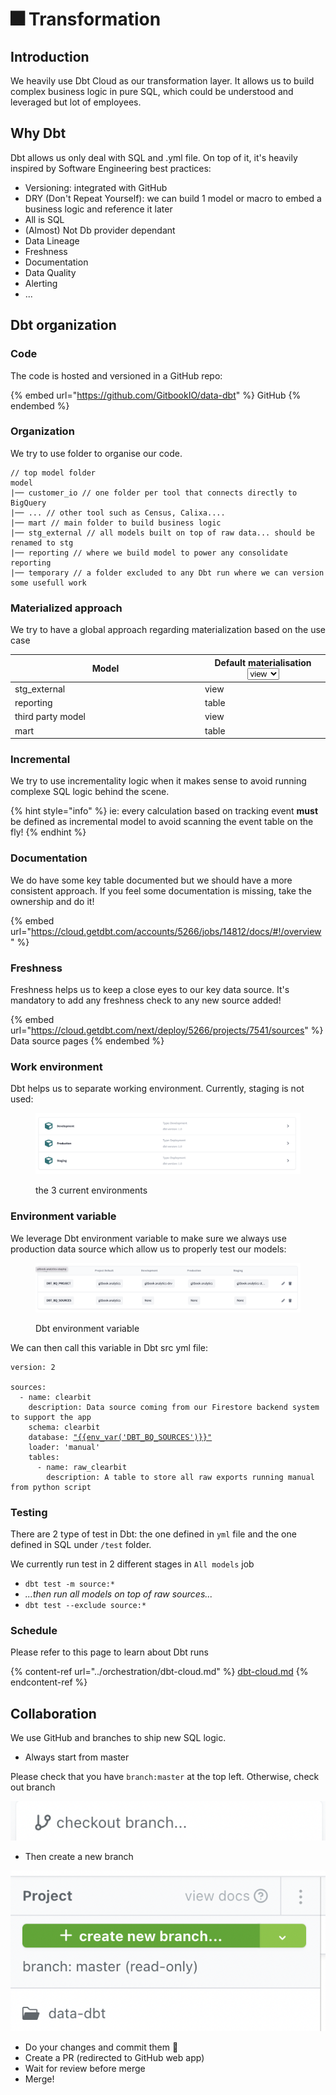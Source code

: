 # 🎆 Transformation

## Introduction

We heavily use Dbt Cloud as our transformation layer. It allows us to build complex business logic in pure SQL, which could be understood and leveraged but lot of employees.

## Why Dbt

Dbt allows us only deal with SQL and .yml file. On top of it, it's heavily inspired by Software Engineering best practices:

* Versioning: integrated with GitHub
* DRY (Don't Repeat Yourself): we can build 1 model or macro to embed a business logic and reference it later
* All is SQL
* (Almost) Not Db provider dependant
* Data Lineage
* Freshness
* Documentation
* Data Quality
* Alerting
* ...

## Dbt organization

### Code

The code is hosted and versioned in a GitHub repo:

{% embed url="https://github.com/GitbookIO/data-dbt" %}
GitHub
{% endembed %}

### Organization

We try to use folder to organise our code.&#x20;

```
// top model folder
model
|── customer_io // one folder per tool that connects directly to BigQuery
|── ... // other tool such as Census, Calixa....
|── mart // main folder to build business logic
|── stg_external // all models built on top of raw data... should be renamed to stg
|── reporting // where we build model to power any consolidate reporting
|── temporary // a folder excluded to any Dbt run where we can version some usefull work
```

### Materialized approach

We try to have a global approach regarding materialization based on the use case

<table><thead><tr><th width="290">Model</th><th>Default materialisation<select><option value="c8ebc91916e6452aaa9a7c59093aa9d0" label="view" color="blue"></option><option value="0f1711d43c0b4aa3ba510580ceed069d" label="table" color="blue"></option></select></th></tr></thead><tbody><tr><td>stg_external</td><td><span data-option="c8ebc91916e6452aaa9a7c59093aa9d0">view</span></td></tr><tr><td>reporting</td><td><span data-option="0f1711d43c0b4aa3ba510580ceed069d">table</span></td></tr><tr><td>third party model</td><td><span data-option="c8ebc91916e6452aaa9a7c59093aa9d0">view</span></td></tr><tr><td>mart</td><td><span data-option="0f1711d43c0b4aa3ba510580ceed069d">table</span></td></tr></tbody></table>

### Incremental

We try to use incrementality logic when it makes sense to avoid running complexe SQL logic behind the scene.

{% hint style="info" %}
ie: every calculation based on tracking event **must** be defined as incremental model to avoid scanning the event table on the fly!
{% endhint %}

### Documentation

We do have some key table documented but we should have a more consistent approach. If you feel some documentation is missing, take the ownership and do it!

{% embed url="https://cloud.getdbt.com/accounts/5266/jobs/14812/docs/#!/overview" %}

### Freshness

Freshness helps us to keep a close eyes to our key data source. It's mandatory to add any freshness check to any new source added!

{% embed url="https://cloud.getdbt.com/next/deploy/5266/projects/7541/sources" %}
Data source pages
{% endembed %}

### Work environment

Dbt helps us to separate working environment. Currently, staging is not used:

<figure><img src="../../.gitbook/assets/image (3).png" alt=""><figcaption><p>the 3 current environments</p></figcaption></figure>

### Environment variable

We leverage Dbt environment variable to make sure we always use production data source which allow us to properly test our models:

<figure><img src="../../.gitbook/assets/image (1).png" alt=""><figcaption><p>Dbt environment variable</p></figcaption></figure>

We can then call this variable in Dbt src yml file:

<pre><code>version: 2

sources:
  - name: clearbit
    description: Data source coming from our Firestore backend system to support the app
    schema: clearbit
    database: <a data-footnote-ref href="#user-content-fn-1">"{{env_var('DBT_BQ_SOURCES')}}"</a>
    loader: 'manual'
    tables:
      - name: raw_clearbit
        description: A table to store all raw exports running manual from python script
</code></pre>

### Testing

There are 2 type of test in Dbt: the one defined in `yml` file and the one defined in SQL under `/test` folder.

We currently run test in 2 different stages in `All models` job

* `dbt test -m source:*`
* _...then run all models on top of raw sources..._
* `dbt test --exclude source:*`

### Schedule

Please refer to this page to learn about Dbt runs

{% content-ref url="../orchestration/dbt-cloud.md" %}
[dbt-cloud.md](../orchestration/dbt-cloud.md)
{% endcontent-ref %}

## Collaboration

We use GitHub and branches to ship new SQL logic.

* Always start from master

Please check that you have `branch:master` at the top left. Otherwise, check out branch

![](<../../.gitbook/assets/image (4).png>)

* Then create a new branch

![](<../../.gitbook/assets/image (2).png>)

* Do your changes and commit them :tada:
* Create a PR (redirected to GitHub web app)
* Wait for review before merge
* Merge!

[^1]: we always refer to production database

